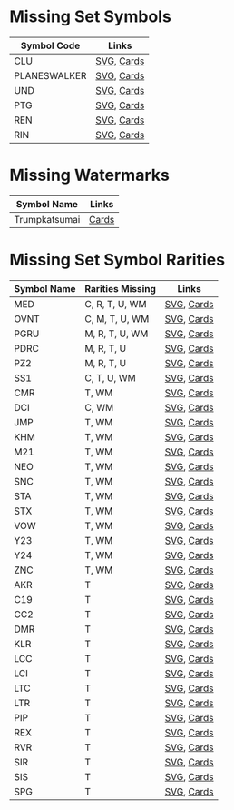 # Missing Set Symbols
| Symbol Code   | Links         |
| ------------- | ------------- |
| CLU |[SVG](https://svgs.scryfall.io/sets/clu.svg), [Cards](https://scryfall.com/sets/fclu) |
| PLANESWALKER |[SVG](https://svgs.scryfall.io/sets/planeswalker.svg), [Cards](https://scryfall.com/sets/ulst) |
| UND |[SVG](https://svgs.scryfall.io/sets/und.svg), [Cards](https://scryfall.com/sets/tund) |
| PTG |[SVG](https://svgs.scryfall.io/sets/ptg.svg), [Cards](https://scryfall.com/sets/ptg) |
| REN |[SVG](https://svgs.scryfall.io/sets/ren.svg), [Cards](https://scryfall.com/sets/ren) |
| RIN |[SVG](https://svgs.scryfall.io/sets/rin.svg), [Cards](https://scryfall.com/sets/rin) |

# Missing Watermarks
| Symbol Name   | Links         |
| ------------- | ------------- |
| Trumpkatsumai | [Cards](https://scryfall.com/search?q=watermark:trumpkatsumai) |

# Missing Set Symbol Rarities
| Symbol Name   | Rarities Missing | Links |
| ------------- | ---------------- | ----- |
| MED | C, R, T, U, WM |[SVG](https://svgs.scryfall.io/sets/med.svg), [Cards](https://scryfall.com/sets/rin) |
| OVNT | C, M, T, U, WM |[SVG](https://svgs.scryfall.io/sets/ovnt.svg), [Cards](https://scryfall.com/sets/rin) |
| PGRU | M, R, T, U, WM |[SVG](https://svgs.scryfall.io/sets/pgru.svg), [Cards](https://scryfall.com/sets/rin) |
| PDRC | M, R, T, U |[SVG](https://svgs.scryfall.io/sets/pdrc.svg), [Cards](https://scryfall.com/sets/rin) |
| PZ2 | M, R, T, U |[SVG](https://svgs.scryfall.io/sets/pz2.svg), [Cards](https://scryfall.com/sets/rin) |
| SS1 | C, T, U, WM |[SVG](https://svgs.scryfall.io/sets/ss1.svg), [Cards](https://scryfall.com/sets/rin) |
| CMR | T, WM |[SVG](https://svgs.scryfall.io/sets/cmr.svg), [Cards](https://scryfall.com/sets/rin) |
| DCI | C, WM |[SVG](https://svgs.scryfall.io/sets/dci.svg), [Cards](https://scryfall.com/sets/rin) |
| JMP | T, WM |[SVG](https://svgs.scryfall.io/sets/jmp.svg), [Cards](https://scryfall.com/sets/rin) |
| KHM | T, WM |[SVG](https://svgs.scryfall.io/sets/khm.svg), [Cards](https://scryfall.com/sets/rin) |
| M21 | T, WM |[SVG](https://svgs.scryfall.io/sets/m21.svg), [Cards](https://scryfall.com/sets/rin) |
| NEO | T, WM |[SVG](https://svgs.scryfall.io/sets/neo.svg), [Cards](https://scryfall.com/sets/rin) |
| SNC | T, WM |[SVG](https://svgs.scryfall.io/sets/snc.svg), [Cards](https://scryfall.com/sets/rin) |
| STA | T, WM |[SVG](https://svgs.scryfall.io/sets/sta.svg), [Cards](https://scryfall.com/sets/rin) |
| STX | T, WM |[SVG](https://svgs.scryfall.io/sets/stx.svg), [Cards](https://scryfall.com/sets/rin) |
| VOW | T, WM |[SVG](https://svgs.scryfall.io/sets/vow.svg), [Cards](https://scryfall.com/sets/rin) |
| Y23 | T, WM |[SVG](https://svgs.scryfall.io/sets/y23.svg), [Cards](https://scryfall.com/sets/rin) |
| Y24 | T, WM |[SVG](https://svgs.scryfall.io/sets/y24.svg), [Cards](https://scryfall.com/sets/rin) |
| ZNC | T, WM |[SVG](https://svgs.scryfall.io/sets/znc.svg), [Cards](https://scryfall.com/sets/rin) |
| AKR | T |[SVG](https://svgs.scryfall.io/sets/akr.svg), [Cards](https://scryfall.com/sets/rin) |
| C19 | T |[SVG](https://svgs.scryfall.io/sets/c19.svg), [Cards](https://scryfall.com/sets/rin) |
| CC2 | T |[SVG](https://svgs.scryfall.io/sets/cc2.svg), [Cards](https://scryfall.com/sets/rin) |
| DMR | T |[SVG](https://svgs.scryfall.io/sets/dmr.svg), [Cards](https://scryfall.com/sets/rin) |
| KLR | T |[SVG](https://svgs.scryfall.io/sets/klr.svg), [Cards](https://scryfall.com/sets/rin) |
| LCC | T |[SVG](https://svgs.scryfall.io/sets/lcc.svg), [Cards](https://scryfall.com/sets/rin) |
| LCI | T |[SVG](https://svgs.scryfall.io/sets/lci.svg), [Cards](https://scryfall.com/sets/rin) |
| LTC | T |[SVG](https://svgs.scryfall.io/sets/ltc.svg), [Cards](https://scryfall.com/sets/rin) |
| LTR | T |[SVG](https://svgs.scryfall.io/sets/ltr.svg), [Cards](https://scryfall.com/sets/rin) |
| PIP | T |[SVG](https://svgs.scryfall.io/sets/pip.svg), [Cards](https://scryfall.com/sets/rin) |
| REX | T |[SVG](https://svgs.scryfall.io/sets/rex.svg), [Cards](https://scryfall.com/sets/rin) |
| RVR | T |[SVG](https://svgs.scryfall.io/sets/rvr.svg), [Cards](https://scryfall.com/sets/rin) |
| SIR | T |[SVG](https://svgs.scryfall.io/sets/sir.svg), [Cards](https://scryfall.com/sets/rin) |
| SIS | T |[SVG](https://svgs.scryfall.io/sets/sis.svg), [Cards](https://scryfall.com/sets/rin) |
| SPG | T |[SVG](https://svgs.scryfall.io/sets/spg.svg), [Cards](https://scryfall.com/sets/rin) |
